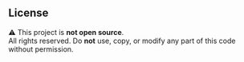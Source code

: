 ## License

⚠️ This project is **not open source**.  
All rights reserved. Do **not** use, copy, or modify any part of this code without permission.
